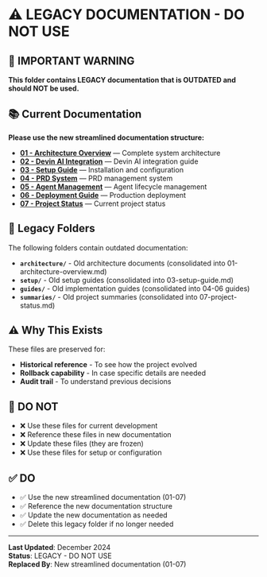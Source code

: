 # ⚠️ LEGACY DOCUMENTATION - DO NOT USE

## 🚨 **IMPORTANT WARNING**

**This folder contains LEGACY documentation that is OUTDATED and should NOT be used.**

## 📚 **Current Documentation**

**Please use the new streamlined documentation structure:**

- **[01 - Architecture Overview](../01-architecture-overview.md)** — Complete system architecture
- **[02 - Devin AI Integration](../02-devin-ai-integration.md)** — Devin AI integration guide
- **[03 - Setup Guide](../03-setup-guide.md)** — Installation and configuration
- **[04 - PRD System](../04-prd-system.md)** — PRD management system
- **[05 - Agent Management](../05-agent-management.md)** — Agent lifecycle management
- **[06 - Deployment Guide](../06-deployment-guide.md)** — Production deployment
- **[07 - Project Status](../07-project-status.md)** — Current project status

## 📁 **Legacy Folders**

The following folders contain outdated documentation:

- **`architecture/`** - Old architecture documents (consolidated into 01-architecture-overview.md)
- **`setup/`** - Old setup guides (consolidated into 03-setup-guide.md)
- **`guides/`** - Old implementation guides (consolidated into 04-06 guides)
- **`summaries/`** - Old project summaries (consolidated into 07-project-status.md)

## ⚠️ **Why This Exists**

These files are preserved for:
- **Historical reference** - To see how the project evolved
- **Rollback capability** - In case specific details are needed
- **Audit trail** - To understand previous decisions

## 🚫 **DO NOT**

- ❌ Use these files for current development
- ❌ Reference these files in new documentation
- ❌ Update these files (they are frozen)
- ❌ Use these files for setup or configuration

## ✅ **DO**

- ✅ Use the new streamlined documentation (01-07)
- ✅ Reference the new documentation structure
- ✅ Update the new documentation as needed
- ✅ Delete this legacy folder if no longer needed

---

**Last Updated**: December 2024  
**Status**: LEGACY - DO NOT USE  
**Replaced By**: New streamlined documentation (01-07)
